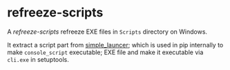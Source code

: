 # refreeze-scripts

A *refreeze-scripts* refreeze EXE files in `Scripts` directory on Windows.

It extract a script part from [simple_launcer](https://bitbucket.org/vinay.sajip/simple_launcher/src/default/); which is used in pip internally to make `console_script` executable; EXE file and make it executable via `cli.exe` in setuptools.
